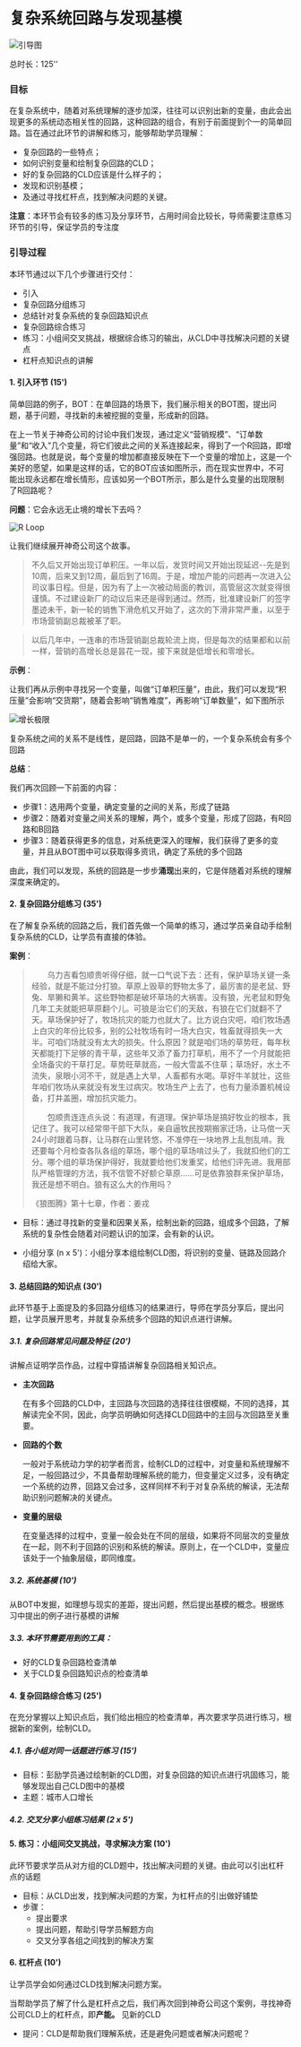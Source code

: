 # 复杂系统回路与发现基模



<!-- toc -->

![引导图](../gitbook/images/part2/multiple_loop.png)

总时长：125'’
### 目标

在复杂系统中，随着对系统理解的逐步加深，往往可以识别出新的变量，由此会出现更多的系统动态相关性的回路，这种回路的组合，有别于前面提到个一的简单回路。旨在通过此环节的讲解和练习，能够帮助学员理解：

* 复杂回路的一些特点；
* 如何识别变量和绘制复杂回路的CLD；
* 好的复杂回路的CLD应该是什么样子的；
* 发现和识别基模；
* 及通过寻找杠杆点，找到解决问题的关键。



**注意**：本环节会有较多的练习及分享环节，占用时间会比较长，导师需要注意练习环节的引导，保证学员的专注度



### 引导过程

本环节通过以下几个步骤进行交付：

* 引入
* 复杂回路分组练习
* 总结针对复杂系统的复杂回路知识点
* 复杂回路综合练习
* 练习：小组间交叉挑战，根据综合练习的输出，从CLD中寻找解决问题的关键点
* 杠杆点知识点的讲解

#### 1. 引入环节 (15')

简单回路的例子，BOT：在单回路的场景下，我们展示相关的BOT图，提出问题，基于问题，寻找新的未被挖掘的变量，形成新的回路。

在上一节关于神奇公司的讨论中我们发现，通过定义“营销规模”、“订单数量”和“收入”几个变量，将它们彼此之间的关系连接起来，得到了一个R回路，即增强回路。也就是说，每个变量的增加都直接反映在下一个变量的增加上，这是一个美好的愿望，如果是这样的话，它的BOT应该如图所示，而在现实世界中，不可能出现永远都在增长情形，应该如另一个BOT所示，那么是什么变量的出现限制了R回路呢？

**问题**：它会永远无止境的增长下去吗？

![R Loop](../gitbook/images/part2/order_1.png)



让我们继续展开神奇公司这个故事。

> 不久后又开始出现订单积压。一年以后，发货时间又开始出现延迟--先是到10周，后来又到12周，最后到了16周。于是，增加产能的问题再一次进入公司议事日程。但是，因为有了上一次被动局面的教训，高管层这次就变得很谨慎。不过建设新厂的动议后来还是得到通过。然而，批准建设新厂的签字墨迹未干，新一轮的销售下滑危机又开始了，这次的下滑非常严重，以至于市场营销副总裁被革了职。

> 以后几年中，一连串的市场营销副总裁轮流上岗，但是每次的结果都和以前一样，营销的高增长总是昙花一现，接下来就是低增长和零增长。



**示例**：

让我们再从示例中寻找另一个变量，叫做“订单积压量”，由此，我们可以发现“积压量”会影响“交货期”，随着会影响“销售难度”，再影响“订单数量”，如下图所示

![增长极限](../gitbook/images/part2/order_2.png)

复杂系统之间的关系不是线性，是回路，回路不是单一的，一个复杂系统会有多个回路

**总结**：

我们再次回顾一下前面的内容：

* 步骤1：选用两个变量，确定变量的之间的关系，形成了链路
* 步骤2：随着对变量之间关系的理解，两个，或多个变量，形成了回路，有R回路和B回路
* 步骤3：随着获得更多的信息，对系统更深入的理解，我们获得了更多的变量，并且从BOT图中可以获取得多资讯，确定了系统的多个回路

由此，我们可以发现，系统的回路是一步步**涌现**出来的，它是伴随着对系统的理解深度来确定的。

#### 2. 复杂回路分组练习 (35')

在了解复杂系统的回路之后，我们首先做一个简单的练习，通过学员亲自动手绘制复杂系统的CLD，让学员有直接的体验。

**案例**：

> 　　乌力吉看包顺贵听得仔细，就一口气说下去：还有，保护草场关键一条经验，就是不能过分打狼。草原上毁草的野物太多了，最厉害的是老鼠、野兔、旱獭和黄羊。这些野物都是破坏草场的大祸害。没有狼，光老鼠和野兔几年工夫就能把草原翻个儿。可狼是治它们的天敌，有狼在它们就翻不了天。草场保护好了，牧场抗灾的能力也就大了。比方说白灾吧，咱们牧场遇上白灾的年份比较多，别的公社牧场有时一场大白灾，牲畜就得损失一大半。可咱们场就没有太大的损失。什么原因？就是咱们场的草势旺，每年秋天都能打下足够的青干草，这些年又添了畜力打草机，用不了一个月就能把全场备灾的干草打足。草势旺草就高，一般大雪盖不住草；草场好，水土不流失，泉眼小河不干，就是遇上大旱，人畜都有水喝。草好牛羊就壮，这些年咱们牧场从来就没有发生过病灾。牧场生产上去了，也有力量添置机械设备，打井盖圈，增加抗灾能力。
>
> 　　包顺贵连连点头说：有道理，有道理。保护草场是搞好牧业的根本，我记住了。我可以经常带干部下大队，亲自逼牧民按期搬家迁场，让马倌一天24小时跟着马群，让马群在山里转悠，不准停在一块地界上乱刨乱啃。我还要每个月检查各队各组的草场，哪个组的草场啃过头了，我就扣他们的工分。哪个组的草场保护得好，我就要给他们发重奖，给他们评先进。我用部队严格管理的方法，我不信管不好额仑草原……可是依靠狼群来保护草场，我还是想不明白。狼有这么大的作用吗？
>
> 《狼图腾》第十七章，作者：姜戎


* 目标：通过寻找新的变量和因果关系，绘制出新的回路，组成多个回路，了解系统的复杂性会随着对问题认识的加深，会有新的认识。


* 小组分享 (n x 5')：小组分享本组绘制CLD图，将识别的变量、链路及回路介绍给大家。

#### 3. 总结回路的知识点 (30')

此环节基于上面提及的多回路分组练习的结果进行，导师在学员分享后，提出问题，让学员展开思考，并就复杂系统多个回路的知识点进行讲解。

##### 3.1. 复杂回路常见问题及特征 (20')
讲解点证明学员作品，过程中穿插讲解复杂回路相关知识点。
* **主次回路**

  在有多个回路的CLD中，主回路与次回路的选择往往很模糊，不同的选择，其解读完全不同，因此，向学员明确如何选择CLD回路中的主回与次回路至关重要。

* **回路的个数**

  一般对于系统动力学的初学者而言，绘制CLD的过程中，对变量和系统理解不足，一般回路过少，不具备帮助理解系统的能力，但变量定义过多，没有确定一个系统的边界，回路又会过多，这样同样不利于对复杂系统的解读，无法帮助识别问题解决的关键点。

* **变量的层级**

  在变量选择的过程中，变量一般会处在不同的层级，如果将不同层次的变量放在一起，则不利于回路的识别和系统的解读。原则上，在一个CLD中，变量应该处于一个抽象层级，即同维度。

##### 3.2. 系统基模 (10')
从BOT中发掘，如理想与现实的差距，提出问题，然后提出基模的概念。根据练习中提出的例子进行基模的讲解

##### 3.3. 本环节需要用到的工具：

* 好的CLD复杂回路检查清单
* 关于CLD复杂回路知识点的检查清单



#### 4. 复杂回路综合练习  (25')

在充分掌握以上知识点后，我们给出相应的检查清单，再次要求学员进行练习，根据新的案例，绘制CLD。

##### 4.1. 各小组对同一话题进行练习 (15')
* 目标：彭励学员通过绘制新的CLD图，对复杂回路的知识点进行巩固练习，能够发现出自己CLD图中的基模
* 主题：城市人口增长
##### 4.2. 交叉分享小组练习结果 (2 x 5')

#### 5. 练习：小组间交叉挑战，寻求解决方案 (10')

此环节要求学员从对方组的CLD题中，找出解决问题的关键。由此可以引出杠杆点的话题

* 目标：从CLD出发，找到解决问题的方案，为杠杆点的引出做好铺垫
* 步骤：
  * 提出要求
  * 提出问题，帮助引导学员解题方向
  * 交叉分享各组之间找到的解决方案

#### 6. 杠杆点 (10')

让学员学会如何通过CLD找到解决问题方案。

当帮助学员了解了什么是杠杆点之后，我们再次回到神奇公司这个案例，寻找神奇公司CLD上的杠杆点，即**产能。** 见新的CLD

* 提问：CLD是帮助我们理解系统，还是避免问题或者解决问题呢？

